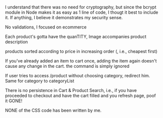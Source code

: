I understand that there was no need for cryptography, but since the bcrypt module in Node makes it as easy as 1 line of code, I thougt it best to include it. If anything, I believe it demonstrates my security sense.

No validations, I focused on ecommerce

Each product's gotta have the quanTITY, Image accompanies product description

products sorted according to price in increasing order (, i.e., cheapest first)

If you've already added an item to cart once, adding the item again doesn't cause any change in the cart. the command is simply ignored

If user tries to access /product without choosing category, redirect him. Same for category to categoryList

There is no persistence in Cart & Product Search, i.e., if you have proceeded to checkout and have the cart filled and you refresh page, poof it GONE!

NONE of the CSS code has been written by me.